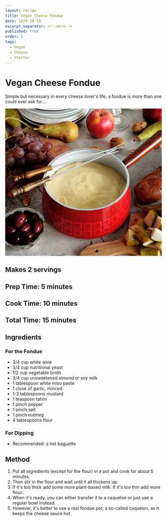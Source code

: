 ```yaml
---
layout: recipe
title: Vegan Cheese Fondue
date: 2019-10-19
excerpt_separator: <!--more-->
published: true
order: 5
tags:
  - Vegan
  - Cheese
  - Starter
---
```


# Vegan Cheese Fondue
Simple but necessary in every cheese lover's life, a fondue is more than one could ever ask for...

<!--more-->
[![Vegan Fondue](/_uploads/VeganFondue.jpg)](/_uploads/VeganFondue.jpg)

## Makes 2 servings

## Prep Time: 5 minutes
## Cook Time: 10 minutes
## Total Time: 15 minutes

## Ingredients
### For the Fondue
- 3/4 cup white wine
- 3/4 cup nutritional yeast
- 1/2 cup vegetable broth
- 3/4 cup unsweetened almond or soy milk
- 1 tablespoon white miso paste
- 1 clove of garlic, minced
- 1-2 tablespoons mustard
- 1 teaspoon tahini
- 1 pinch pepper
- 1 pinch salt
- 1 pinch nutmeg
- 4 tablespoons flour

### For Dipping
- Recommended: a hot baguette



## Method
1. Put all ingredients (except for the flour) in a pot and cook for about 5 minutes.
2. Then stir in the flour and wait until it all thickens up.
3. If it's too thick add some more plant-based milk. If it's too thin add more flour.
4. When it's ready, you can either transfer it to a caquelon or just use a regular bowl instead.
5. However, it's better to use a real fondue pot, a so-called caquelon, as it keeps the cheese sauce hot.
